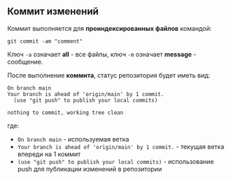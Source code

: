 ## Коммит изменений

Коммит выполняется для **проиндексированных файлов** командой:
```
git commit -am "comment"
```
Ключ `-a` означает **all** - все файлы, ключ `-m` означает **message** - сообщение.

После выполнение **коммита**, статус репозитория будет иметь вид:
```
On branch main
Your branch is ahead of 'origin/main' by 1 commit.
  (use "git push" to publish your local commits)

nothing to commit, working tree clean
```
где:
- `On branch main` - используемая ветка
- `Your branch is ahead of 'origin/main' by 1 commit.` - текущая ветка впереди на 1 коммит
- `(use "git push" to publish your local commits)` - использование push для публикации изменений в репозитории

